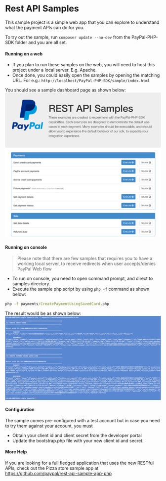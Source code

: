 Rest API Samples
===================

This sample project is a simple web app that you can explore to understand what the payment APIs can do for you.

To try out the sample, run `composer update --no-dev` from the PayPal-PHP-SDK folder and you are all set.

#### Running on a web
* If you plan to run these samples on the web, you will need to host this project under a local server. E.g. Apache.
* Once done, you could easily open the samples by opening the matching URL. For e.g.:
`http://localhost/PayPal-PHP-SDK/sample/index.html`

You should see a sample dashboard page as shown below:
![Web Output!](/sample/images/sample_web.png)

#### Running on console
> Please note that there are few samples that requires you to have a working local server, to receive redirects when user accepts/denies PayPal Web flow

* To run on console, you need to open command prompt, and direct to samples directory.
* Execute the sample php script by using `php -f` command as shown below:
```bat
php -f payments/CreatePaymentUsingSavedCard.php
```

The result would be as shown below:
![Console Output!](/sample/images/sample_console.png)
#### Configuration

The sample comes pre-configured with a test account but in case you need to try them against your account, you must

   * Obtain your client id and client secret from the developer portal
   * Update the bootstrap.php file with your new client id and secret.

#### More Help

If you are looking for a full fledged application that uses the new RESTful APIs, check out the Pizza store sample app at https://github.com/paypal/rest-api-sample-app-php
